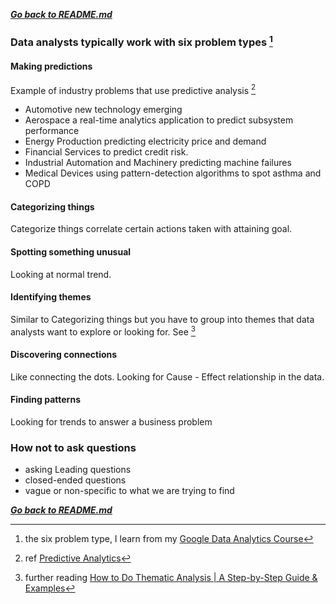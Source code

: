 ***[Go back to README.md](/README.md)***

### Data analysts typically work with six problem types [^1]

#### Making predictions
 Example of industry problems that use predictive analysis [^2]
 - Automotive new technology emerging
 - Aerospace a real-time analytics application to predict subsystem performance
 - Energy Production predicting electricity price and demand
 - Financial Services to predict credit risk.
 - Industrial Automation and Machinery predicting machine failures
 - Medical Devices using pattern-detection algorithms to spot asthma and COPD

#### Categorizing things

Categorize things correlate certain actions taken with attaining goal.

#### Spotting something unusual

Looking at normal trend.

#### Identifying themes

Similar to Categorizing things but you have to group into themes that data analysts want to explore or looking for. See [^3]

#### Discovering connections

Like connecting the dots. Looking for Cause - Effect relationship in the data.

#### Finding patterns  

Looking for trends to answer a business problem

### How not to ask questions
- asking Leading questions
- closed-ended questions
- vague or non-specific to what we are trying to find


***[Go back to README.md](/README.md)***

[^1]: the six problem type, I learn from my [Google Data Analytics Course](https://www.coursera.org/professional-certificates/google-data-analytics?)
[^2]: ref [Predictive Analytics](https://www.mathworks.com/discovery/predictive-analytics.html#-why-it-matters)
[^3]: further reading [How to Do Thematic Analysis | A Step-by-Step Guide & Examples](https://www.scribbr.com/methodology/thematic-analysis/)
